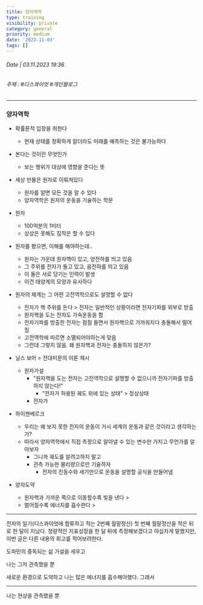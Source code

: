 ```yaml
---
title: 양자역학
type: training
visibility: private
category: general
priority: medium
date: '2023-11-03'
tags: []
---
```

###### Date | 03.11.2023 19:36
###### 주제 : #디스콰이엇 #개인블로그 
---
### 양자역학
- 확률론적 입장을 취한다
	- 현재 상태를 정확하게 알더라도 미래를 예측하는 것은 불가능하다
- 본다는 것이란 무엇인가
	- 보는 행위가 대상에 영향을 준다는 뜻

- 세상 만물은 원자로 이뤄져있다
	- 원자를 알면 모든 것을 알 수 있다
	- 양자역학은 원자의 운동을 기술하는 학문
- 원자
	- 100억분의 1미터
	- 상상은 못해도 짐작은 할 수 있다
- 원자를 봤으면, 이해를 해야하는데..
	- 원자는 가운데 원자핵이 있고, 양전하를 띄고 있음
	- 그 주위를 전자가 돌고 있고, 음전하를 띄고 있음
	- 이 둘은 서로 당기는 인력이 발생
	- 이건 태양계의 모양과 유사하다
- 원자의 체계는 그 어떤 고전역학으로도 설명할 수 없다
	- 전자가 핵 주위를 돈다 > 전자는 일반적인 상황이라면 전자기파를 외부로 방출
	- 원자핵을 도는 전자도 가속운동을 함
	- 전자기파를 방출한 전자는 점점 돌면서 원자핵으로 가까워지다 충돌해서 떨어짐
	- 고전역학에 따르면 소멸되어야하는게 맞음
	- 그런데 그렇지 않음. 왜 원자핵과 전자는 충돌하지 않은가?
- 닐스 보어 > 전대미문의 이론 제시
	- 원자가설
		- "원자핵을 도는 전자는 고전역학으로 설명할 수 없으니까 전자기파를 방출하지 않는다!"
			- "전자가 허용된 궤도 위에 있는 상태" > 정상상태
		- 전자가 
- 하이젠베르크
	- 우리는 왜 보지 못한 전자의 운동이 거시 세계의 운동과 같은 것이라고 생각하는가?
	- 따라서 양자역학에서 직접 측정으로 알아낼 수 있는 변수만 가지고 무언가를 알아보자
		- 그니까 궤도를 알려고하지 말고
		- 관측 가능한 물리량으로만 기술하자
			- 전자의 진동수와 세기만으로 운동을 설명할 공식을 만들어냄
- 양자도약
	- 원자핵과 가까운 쪽으로 이동할수록 빛을 낸다 > 
	- 멀어질수록 에너지를 흡수한다 > 
---
전자의 일기(디스콰이엇에 합류하고 적는 2번째 월말정산)
첫 번째 월말정산을 적은 뒤로 한 달이 지났다. 정량적인 지표성장을 한 달 뒤에 측정해보겠다고 야심차게 말했지만, 이번 글은 다른 내용의 회고를 적어보려한다.

도파민의 중독되는 삶
가설을 세우고 

나는 그저 관측했을 뿐



새로운 환경으로 도약하고 나는 많은 에너지를 흡수해야했다. 그래서 

























---
나는 현상을 관측했을 뿐
